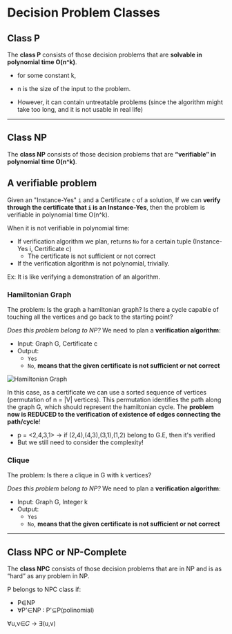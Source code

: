 # Decision Problem Classes

## Class P
The **class P** consists of those decision problems that are **solvable in polynomial time O(n^k)**. 
* for some constant k,
* n is the size of the input to the problem.

* However, it can contain untreatable problems (since the algorithm might take
  too long, and it is not usable in real life)

---

## Class NP
The **class NP** consists of those decision problems that are **“verifiable” in polynomial time O(n^k)**.

## A verifiable problem
Given an "Instance-Yes" `i` and a Certificate `c` of a solution, If we can **verify through the certificate that `i` is an Instance-Yes**, 
then the problem is verifiable in polynomial time O(n^k).

When it is not verifiable in polynomial time:
* If verification algorithm we plan, returns `No` for a certain tuple (Instance-Yes i, Certificate c)
  * The certificate is not sufficient or not correct
* If the verification algorithm is not polynomial, trivially.

Ex: It is like verifying a demonstration of an algorithm.

### Hamiltonian Graph
The problem: Is the graph a hamiltonian graph? Is there a cycle capable of touching all the vertices and go back
to the starting point?

_Does this problem belong to NP?_
We need to plan a **verification algorithm**:
* Input: Graph G, Certificate c
* Output: 
  * `Yes`
  * `No`, **means that the given certificate is not sufficient or not correct**

![Hamiltonian Graph]()

In this case, as a certificate we can use a sorted sequence of vertices (permutation of n = |V| vertices).
This permutation identifies the path along the graph G, which should represent the hamiltonian cycle.
The **problem now is REDUCED to the verification of existence of edges connecting the path/cycle**!
* p = <2,4,3,1> -> if (2,4),(4,3),(3,1),(1,2) belong to G.E, then it's verified
* But we still need to consider the complexity!

### Clique
The problem: Is there a clique in G with k vertices?

_Does this problem belong to NP?_
We need to plan a **verification algorithm**:
* Input: Graph G, Integer k
* Output:
  * `Yes`
  * `No`, **means that the given certificate is not sufficient or not correct**


---

## Class NPC or NP-Complete
The **class NPC** consists of those decision problems that are in NP and is as
“hard” as any problem in NP.

P belongs to NPC class if:
* P∈NP
* ∀P'∈NP : P'⊆P(polinomial)


∀u,v∈𝐶 -> ∃(u,v)
